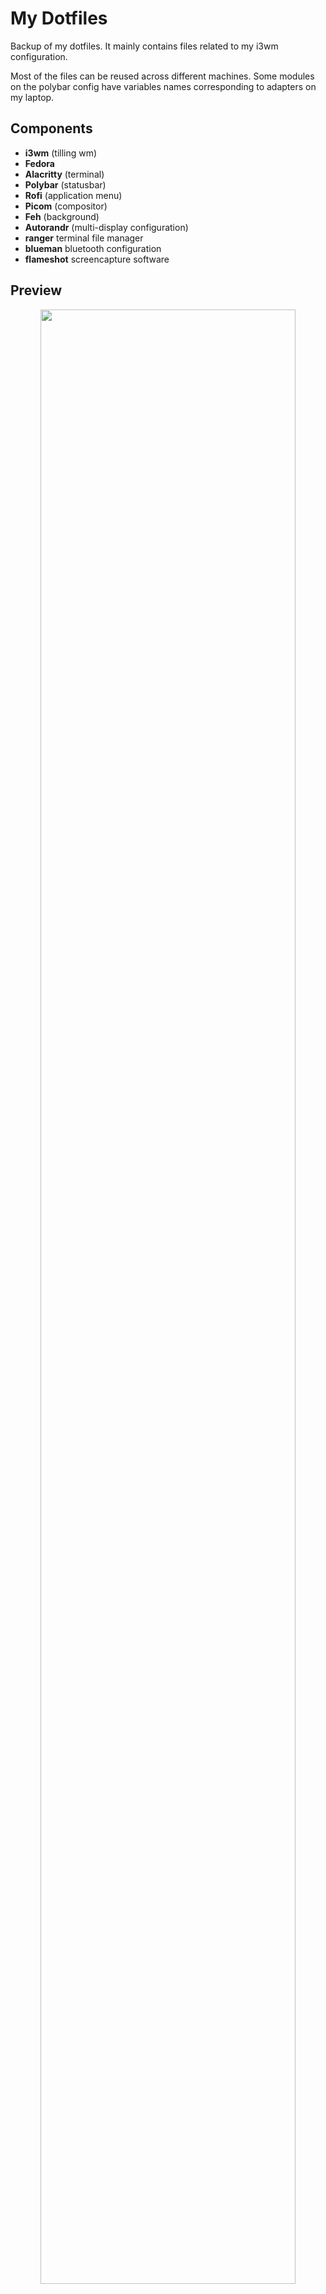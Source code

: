 # My Dotfiles

Backup of my dotfiles. It mainly contains files related to my i3wm configuration.

Most of the files can be reused across different machines. 
Some modules on the polybar config have variables names corresponding to adapters on my laptop.

## Components
* **i3wm** (tilling wm)
* **Fedora**
* **Alacritty** (terminal)
* **Polybar** (statusbar)
* **Rofi** (application menu)
* **Picom** (compositor)
* **Feh** (background)
* **Autorandr** (multi-display configuration)
* **ranger** terminal file manager
* **blueman** bluetooth configuration
* **flameshot** screencapture software

## Preview

<p align="center">
<img src="https://user-images.githubusercontent.com/43268598/195078916-76d5f228-4e90-4f6e-a931-83ece2cfcc7b.png" width=90% />
</p>
